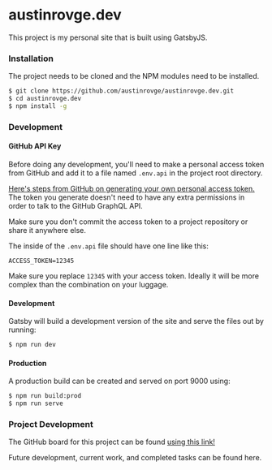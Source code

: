 # austinrovge.dev
This project is my personal site that is built using GatsbyJS.

### Installation
The project needs to be cloned and the NPM modules need to be installed.

``` bash
$ git clone https://github.com/austinrovge/austinrovge.dev.git
$ cd austinrovge.dev
$ npm install -g
```

### Development

#### GitHub API Key
Before doing any development, you'll need to make a personal access token from GitHub and add it to a file named `.env.api` in the project root directory.

[Here's steps from GitHub on generating your own personal access token.](https://help.github.com/articles/creating-a-personal-access-token-for-the-command-line/) The token you generate doesn't need to have any extra permissions in order to talk to the GitHub GraphQL API.

Make sure you don't commit the access token to a project repository or share it anywhere else.

The inside of the `.env.api` file should have one line like this:

```
ACCESS_TOKEN=12345
```

Make sure you replace `12345` with your access token. Ideally it will be more complex than the combination on your luggage.

#### Development

Gatsby will build a development version of the site and serve the files out by running:

``` bash
$ npm run dev
```

#### Production

A production build can be created and served on port 9000 using:

```bash
$ npm run build:prod
$ npm run serve
```

### Project Development
The GitHub board for this project can be found [using this link!](https://github.com/austinrovge/austinrovge.dev/projects/2)

Future development, current work, and completed tasks can be found here.
